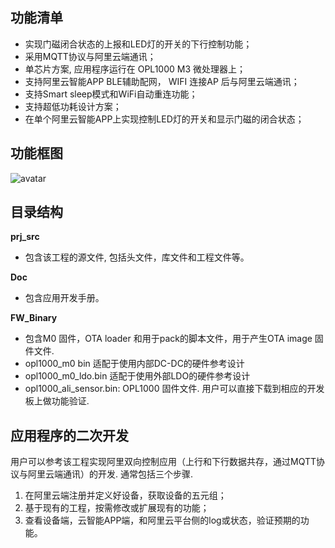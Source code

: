 ## 功能清单
- 实现门磁闭合状态的上报和LED灯的开关的下行控制功能；
- 采用MQTT协议与阿里云端通讯；
- 单芯片方案, 应用程序运行在 OPL1000 M3 微处理器上；
- 支持阿里云智能APP BLE辅助配网， WIFI 连接AP 后与阿里云端通讯； 
- 支持Smart sleep模式和WiFi自动重连功能； 
- 支持超低功耗设计方案； 
- 在单个阿里云智能APP上实现控制LED灯的开关和显示门磁的闭合状态；     

## 功能框图
![avatar](https://github.com/Opulinks-Tech/OPL1000A2-Sensor-Device-Reference-Code-Ali-Cloud-with-MQTT/blob/master/magnetic_door_contact_LED_device_frame.png)

## 目录结构

**prj_src** 

- 包含该工程的源文件, 包括头文件，库文件和工程文件等。

**Doc** 

- 包含应用开发手册。 

**FW_Binary** 

 - 包含M0 固件，OTA loader 和用于pack的脚本文件，用于产生OTA image 固件文件.
 - opl1000_m0 bin 适配于使用内部DC-DC的硬件参考设计
 - opl1000_m0_ldo.bin 适配于使用外部LDO的硬件参考设计
 - opl1000_ali_sensor.bin: OPL1000 固件文件. 用户可以直接下载到相应的开发板上做功能验证. 

## 应用程序的二次开发

用户可以参考该工程实现阿里双向控制应用（上行和下行数据共存，通过MQTT协议与阿里云端通讯）的开发. 通常包括三个步骤.

1. 在阿里云端注册并定义好设备，获取设备的五元组； 
2. 基于现有的工程，按需修改或扩展现有的功能；
3. 查看设备端，云智能APP端，和阿里云平台侧的log或状态，验证预期的功能。 

